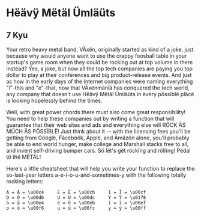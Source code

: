 # Hëävÿ Mëtäl Ümläüts
## 7 Kyu

Your retro heavy metal band, VÄxën, originally started as kind of a joke, just because why would anyone want to use the crappy foosball table in your startup's game room when they could be rocking out at top volume in there instead? Yes, a joke, but now all the top tech companies are paying you top dollar to play at their conferences and big product-release events. And just as how in the early days of the Internet companies were naming everything "i"-this and "e"-that, now that VÄxënmänïä has conquered the tech world, any company that doesn't use Hëävÿ Mëtäl Ümläüts in ëvëry pössïblë pläcë is looking hopelessly behind the times.

Well, with great power chords there must also come great responsibility! You need to help these companies out by writing a function that will guarantee that their web sites and ads and everything else will RÖCK ÄS MÜCH ÄS PÖSSÏBLË! Just think about it -- with the licensing fees you'll be getting from Gööglë, Fäcëböök, Äpplë, and Ämäzön alone, you'll probably be able to end world hunger, make college and Marshall stacks free to all, and invent self-driving bumper cars. Sö lët's gët röckïng and röllïng! Pëdal tö thë MËTÄL!

Here's a little cheatsheet that will help you write your function to replace the so-last-year letters a-e-i-o-u-and-sometimes-y with the following totally rocking letters:
```
A = Ä = \u00c4     E = Ë = \u00cb     I = Ï = \u00cf
O = Ö = \u00d6     U = Ü = \u00dc     Y = Ÿ = \u0178
a = ä = \u00e4     e = ë = \u00eb     i = ï = \u00ef
o = ö = \u00f6     u = ü = \u00fc     y = ÿ = \u00ff
```
